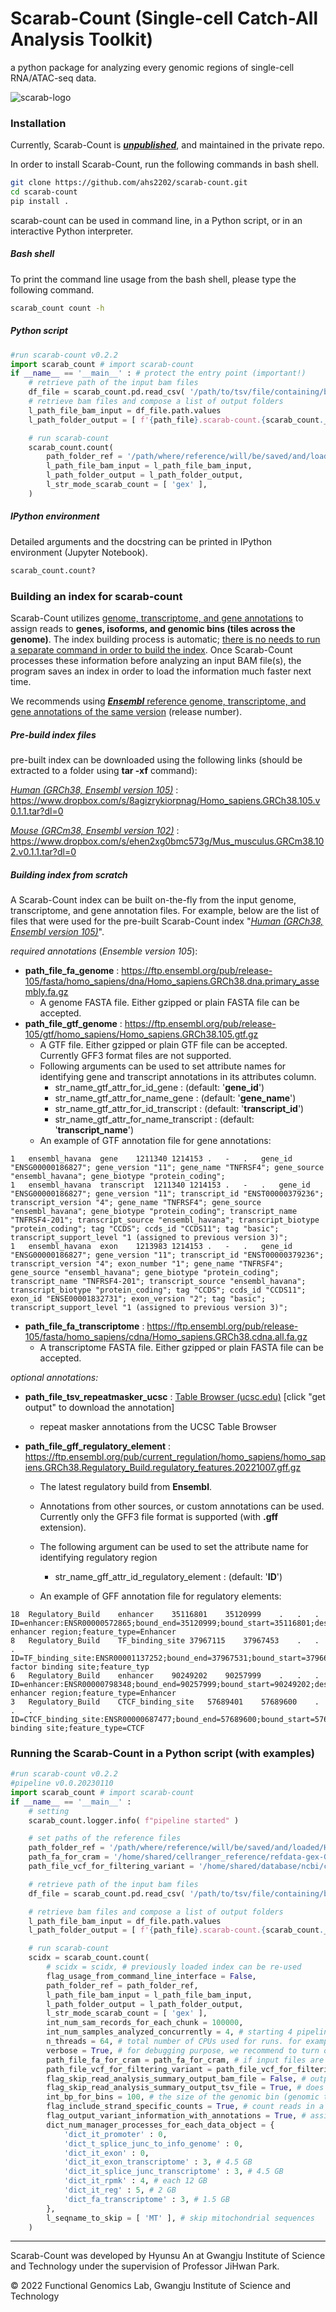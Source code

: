# Scarab-Count (Single-cell Catch-All Analysis Toolkit)
 a python package for analyzing every genomic regions of single-cell RNA/ATAC-seq data. 


![scarab-logo](doc/img/scarab_logo.png)



### Installation 

Currently, Scarab-Count is <u>***unpublished***</u>, and maintained in the private repo. 

In order to install Scarab-Count, run the following commands in bash shell.

```bash
git clone https://github.com/ahs2202/scarab-count.git
cd scarab-count
pip install .
```



scarab-count can be used in command line, in a Python script, or in an interactive Python interpreter.

##### Bash shell

To print the command line usage from the bash shell, please type the following command.

```bash
scarab_count count -h
```



##### Python script

```python
#run scarab-count v0.2.2
import scarab_count # import scarab-count
if __name__ == '__main__' : # protect the entry point (important!)
    # retrieve path of the input bam files
    df_file = scarab_count.pd.read_csv( '/path/to/tsv/file/containing/bam/file/paths', sep = '\t' )
    # retrieve bam files and compose a list of output folders
    l_path_file_bam_input = df_file.path.values
    l_path_folder_output = [ f'{path_file}.scarab-count.{scarab_count.__version__}.output/' for path_file in l_path_file_bam_input ]

    # run scarab-count
    scarab_count.count( 
        path_folder_ref = '/path/where/reference/will/be/saved/and/loaded/Homo_sapiens.GRCh38.105.v0.2.2/', 
        l_path_file_bam_input = l_path_file_bam_input,
        l_path_folder_output = l_path_folder_output,
        l_str_mode_scarab_count = [ 'gex' ],
    )
```

##### IPython environment

Detailed arguments and the docstring can be printed in IPython environment (Jupyter Notebook).

```python
scarab_count.count?
```



### Building an index for scarab-count

Scarab-Count utilizes <u>genome, transcriptome, and gene annotations</u> to assign reads to **genes, isoforms, and genomic bins (tiles across the genome)**. The index building process is automatic; <u>there is no needs to run a separate command in order to build the index</u>. Once Scarab-Count processes these information before analyzing an input BAM file(s), the program saves an index in order to load the information much faster next time.

We recommends using <u>***Ensembl*** reference genome, transcriptome, and gene annotations of the same version</u> (release number). 



##### Pre-build index files 

pre-built index can be downloaded using the following links (should be extracted to a folder using **tar -xf** command):

<u>*Human (GRCh38, Ensembl version 105)*</u> : https://www.dropbox.com/s/8agizrykiorpnag/Homo_sapiens.GRCh38.105.v0.1.1.tar?dl=0

*<u>Mouse (GRCm38, Ensembl version 102)</u>* : https://www.dropbox.com/s/ehen2xg0bmc573g/Mus_musculus.GRCm38.102.v0.1.1.tar?dl=0



##### Building index from scratch

A Scarab-Count index can be built on-the-fly from the input genome, transcriptome, and gene annotation files. For example, below are the list of files that were used for the pre-built Scarab-Count index "<u>*[Human (GRCh38, Ensembl version 105)](https://www.dropbox.com/s/8agizrykiorpnag/Homo_sapiens.GRCh38.105.v0.1.1.tar?dl=0)*</u>".



*required annotations* (*Ensemble version 105*):

* **path_file_fa_genome** : https://ftp.ensembl.org/pub/release-105/fasta/homo_sapiens/dna/Homo_sapiens.GRCh38.dna.primary_assembly.fa.gz
  * A genome FASTA file. Either gzipped or plain FASTA file can be accepted.
* **path_file_gtf_genome** :  https://ftp.ensembl.org/pub/release-105/gtf/homo_sapiens/Homo_sapiens.GRCh38.105.gtf.gz
  * A GTF file. Either gzipped or plain GTF file can be accepted. Currently GFF3 format files are not supported.
  * Following arguments can be used to set attribute names for identifying gene and transcript annotations in its attributes column.
    * str_name_gtf_attr_for_id_gene : (default: '**gene_id**')
    * str_name_gtf_attr_for_name_gene : (default: '**gene_name**')
    * str_name_gtf_attr_for_id_transcript : (default: '**transcript_id**')
    * str_name_gtf_attr_for_name_transcript : (default: '**transcript_name**')
  * An example of GTF annotation file for gene annotations:

```
1	ensembl_havana	gene	1211340	1214153	.	-	.	gene_id "ENSG00000186827"; gene_version "11"; gene_name "TNFRSF4"; gene_source "ensembl_havana"; gene_biotype "protein_coding";
1	ensembl_havana	transcript	1211340	1214153	.	-	.	gene_id "ENSG00000186827"; gene_version "11"; transcript_id "ENST00000379236"; transcript_version "4"; gene_name "TNFRSF4"; gene_source "ensembl_havana"; gene_biotype "protein_coding"; transcript_name "TNFRSF4-201"; transcript_source "ensembl_havana"; transcript_biotype "protein_coding"; tag "CCDS"; ccds_id "CCDS11"; tag "basic"; transcript_support_level "1 (assigned to previous version 3)";
1	ensembl_havana	exon	1213983	1214153	.	-	.	gene_id "ENSG00000186827"; gene_version "11"; transcript_id "ENST00000379236"; transcript_version "4"; exon_number "1"; gene_name "TNFRSF4"; gene_source "ensembl_havana"; gene_biotype "protein_coding"; transcript_name "TNFRSF4-201"; transcript_source "ensembl_havana"; transcript_biotype "protein_coding"; tag "CCDS"; ccds_id "CCDS11"; exon_id "ENSE00001832731"; exon_version "2"; tag "basic"; transcript_support_level "1 (assigned to previous version 3)";
```

* **path_file_fa_transcriptome** : https://ftp.ensembl.org/pub/release-105/fasta/homo_sapiens/cdna/Homo_sapiens.GRCh38.cdna.all.fa.gz
  * A transcriptome FASTA file. Either gzipped or plain FASTA file can be accepted.



*optional annotations:*

* **path_file_tsv_repeatmasker_ucsc** : [Table Browser (ucsc.edu)](https://genome.ucsc.edu/cgi-bin/hgTables?hgsid=1576143313_LetmEyQf9yggiQJAXajCua4TGOGl&clade=mammal&org=Human&db=hg38&hgta_group=rep&hgta_track=knownGene&hgta_table=0&hgta_regionType=genome&position=chr2%3A25%2C160%2C915-25%2C168%2C903&hgta_outputType=primaryTable&hgta_outFileName=GRCh38_RepeatMasker.tsv.gz) [click "get output" to download the annotation]

  * repeat masker annotations from the UCSC Table Browser

* **path_file_gff_regulatory_element** : https://ftp.ensembl.org/pub/current_regulation/homo_sapiens/homo_sapiens.GRCh38.Regulatory_Build.regulatory_features.20221007.gff.gz

  * The latest regulatory build from **Ensembl**.
  * Annotations from other sources, or custom annotations can be used. Currently only the GFF3 file format is supported (with **.gff** extension).
  * The following argument can be used to set the attribute name for identifying regulatory region
    * str_name_gff_attr_id_regulatory_element : (default: '**ID**')

  * An example of GFF annotation file for regulatory elements:

```
18	Regulatory_Build	enhancer	35116801	35120999	.	.	.	ID=enhancer:ENSR00000572865;bound_end=35120999;bound_start=35116801;description=Predicted enhancer region;feature_type=Enhancer
8	Regulatory_Build	TF_binding_site	37967115	37967453	.	.	.	ID=TF_binding_site:ENSR00001137252;bound_end=37967531;bound_start=37966339;description=Transcription factor binding site;feature_typ
6	Regulatory_Build	enhancer	90249202	90257999	.	.	.	ID=enhancer:ENSR00000798348;bound_end=90257999;bound_start=90249202;description=Predicted enhancer region;feature_type=Enhancer
3	Regulatory_Build	CTCF_binding_site	57689401	57689600	.	.	.	ID=CTCF_binding_site:ENSR00000687477;bound_end=57689600;bound_start=57689401;description=CTCF binding site;feature_type=CTCF
```





### Running the Scarab-Count in a Python script (with examples)

```python
#run scarab-count v0.2.2
#pipeline v0.0.20230110
import scarab_count # import scarab-count
if __name__ == '__main__' :
    # setting
    scarab_count.logger.info( f"pipeline started" )

    # set paths of the reference files
    path_folder_ref = '/path/where/reference/will/be/saved/and/loaded/Homo_sapiens.GRCh38.105.v0.2.2/'
    path_fa_for_cram = '/home/shared/cellranger_reference/refdata-gex-GRCh38-2020-A/fasta/genome.fa' 
    path_file_vcf_for_filtering_variant = '/home/shared/database/ncbi/clinvar/clinvar_20221231.vcf.gz'

    # retrieve path of the input bam files
    df_file = scarab_count.pd.read_csv( '/path/to/tsv/file/containing/bam/file/paths', sep = '\t' )

    # retrieve bam files and compose a list of output folders
    l_path_file_bam_input = df_file.path.values
    l_path_folder_output = [ f'{path_file}.scarab-count.{scarab_count.__version__}.output/' for path_file in l_path_file_bam_input ]

    # run scarab-count
    scidx = scarab_count.count( 
        # scidx = scidx, # previously loaded index can be re-used 
        flag_usage_from_command_line_interface = False, 
        path_folder_ref = path_folder_ref, 
        l_path_file_bam_input = l_path_file_bam_input,
        l_path_folder_output = l_path_folder_output,
        l_str_mode_scarab_count = [ 'gex' ],
        int_num_sam_records_for_each_chunk = 100000, 
        int_num_samples_analyzed_concurrently = 4, # starting 4 pipelines, each pipeline processing a single BAM file at a time independently from other pipelines.
        n_threads = 64, # total number of CPUs used for runs. for example. when 'int_num_samples_analyzed_concurrently' is 4 and 'n_threads' is 64, the number of CPUs for analyzing each sample will be 16, and 4 samples will be analyzed concurrently at the same time.
        verbose = True, # for debugging purpose, we recommend to turn on the verbose setting.
        path_file_fa_for_cram = path_fa_for_cram, # if input files are CRAM files, reference FASTA file for the CRAM files should be given as an input.
        path_file_vcf_for_filtering_variant = path_file_vcf_for_filtering_variant,
        flag_skip_read_analysis_summary_output_bam_file = False, # output annotated BAM file
        flag_skip_read_analysis_summary_output_tsv_file = True, # does not generate a TSV file containing the analysis result for each individual read (useful for debugging).
        int_bp_for_bins = 100, # the size of the genomic bin (genomic tiling)
        flag_include_strand_specific_counts = True, # count reads in a strand-specific manner. 
        flag_output_variant_information_with_annotations = True, # assign reads to each annotation with variant information. 
        dict_num_manager_processes_for_each_data_object = { 
            'dict_it_promoter' : 0,
            'dict_t_splice_junc_to_info_genome' : 0,
            'dict_it_exon' : 0,
            'dict_it_exon_transcriptome' : 3, # 4.5 GB
            'dict_it_splice_junc_transcriptome' : 3, # 4.5 GB
            'dict_it_rpmk' : 4, # each 12 GB
            'dict_it_reg' : 5, # 2 GB
            'dict_fa_transcriptome' : 3, # 1.5 GB
        },
        l_seqname_to_skip = [ 'MT' ], # skip mitochondrial sequences
    )


```



---------------

Scarab-Count was developed by Hyunsu An at Gwangju Institute of Science and Technology under the supervision of Professor JiHwan Park. 

© 2022 Functional Genomics Lab, Gwangju Institute of Science and Technology
